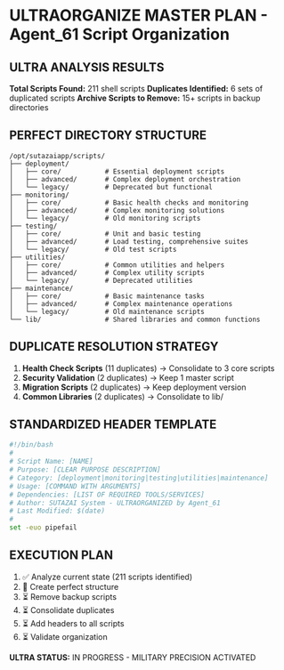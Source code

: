 # ULTRAORGANIZE MASTER PLAN - Agent_61 Script Organization

## ULTRA ANALYSIS RESULTS

**Total Scripts Found:** 211 shell scripts
**Duplicates Identified:** 6 sets of duplicated scripts
**Archive Scripts to Remove:** 15+ scripts in backup directories

## PERFECT DIRECTORY STRUCTURE

```
/opt/sutazaiapp/scripts/
├── deployment/
│   ├── core/           # Essential deployment scripts
│   ├── advanced/       # Complex deployment orchestration
│   └── legacy/         # Deprecated but functional
├── monitoring/
│   ├── core/           # Basic health checks and monitoring
│   ├── advanced/       # Complex monitoring solutions
│   └── legacy/         # Old monitoring scripts
├── testing/
│   ├── core/           # Unit and basic testing
│   ├── advanced/       # Load testing, comprehensive suites
│   └── legacy/         # Old test scripts
├── utilities/
│   ├── core/           # Common utilities and helpers
│   ├── advanced/       # Complex utility scripts
│   └── legacy/         # Deprecated utilities
├── maintenance/
│   ├── core/           # Basic maintenance tasks
│   ├── advanced/       # Complex maintenance operations
│   └── legacy/         # Old maintenance scripts
└── lib/                # Shared libraries and common functions
```

## DUPLICATE RESOLUTION STRATEGY

1. **Health Check Scripts** (11 duplicates) → Consolidate to 3 core scripts
2. **Security Validation** (2 duplicates) → Keep 1 master script
3. **Migration Scripts** (2 duplicates) → Keep deployment version
4. **Common Libraries** (2 duplicates) → Consolidate to lib/

## STANDARDIZED HEADER TEMPLATE

```bash
#!/bin/bash
#
# Script Name: [NAME]
# Purpose: [CLEAR PURPOSE DESCRIPTION]
# Category: [deployment|monitoring|testing|utilities|maintenance]
# Usage: [COMMAND WITH ARGUMENTS]
# Dependencies: [LIST OF REQUIRED TOOLS/SERVICES]
# Author: SUTAZAI System - ULTRAORGANIZED by Agent_61
# Last Modified: $(date)
#
set -euo pipefail
```

## EXECUTION PLAN

1. ✅ Analyze current state (211 scripts identified)
2. 🔧 Create perfect structure 
3. ⏳ Remove backup scripts
4. ⏳ Consolidate duplicates
5. ⏳ Add headers to all scripts
6. ⏳ Validate organization

**ULTRA STATUS:** IN PROGRESS - MILITARY PRECISION ACTIVATED
